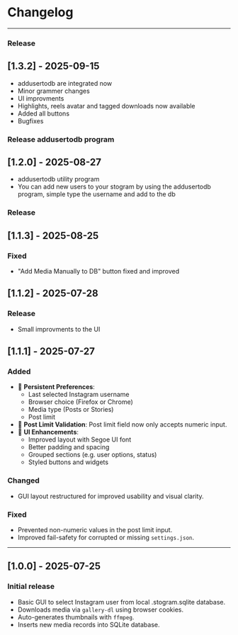 # Changelog
---

### Release

## [1.3.2] - 2025-09-15

- addusertodb are integrated now
- Minor grammer changes
- UI improvments
- Highlights, reels avatar and tagged downloads now available
- Added all buttons
- Bugfixes

### Release addusertodb program

## [1.2.0] - 2025-08-27

- addusertodb utility program
- You can add new users to your stogram by using the addusertodb program, simple type the username and add to the db

### Release

## [1.1.3] - 2025-08-25

### Fixed
- "Add Media Manually to DB" button fixed and improved

## [1.1.2] - 2025-07-28

### Release
- Small improvments to the UI

## [1.1.1] - 2025-07-27

### Added
- 🧠 **Persistent Preferences**:
  - Last selected Instagram username
  - Browser choice (Firefox or Chrome)
  - Media type (Posts or Stories)
  - Post limit
- 🔢 **Post Limit Validation**: Post limit field now only accepts numeric input.
- 💄 **UI Enhancements**:
  - Improved layout with Segoe UI font
  - Better padding and spacing
  - Grouped sections (e.g. user options, status)
  - Styled buttons and widgets

### Changed
- GUI layout restructured for improved usability and visual clarity.

### Fixed
- Prevented non-numeric values in the post limit input.
- Improved fail-safety for corrupted or missing `settings.json`.

---

## [1.0.0] - 2025-07-25

### Initial release
- Basic GUI to select Instagram user from local .stogram.sqlite database.
- Downloads media via `gallery-dl` using browser cookies.
- Auto-generates thumbnails with `ffmpeg`.
- Inserts new media records into SQLite database.


